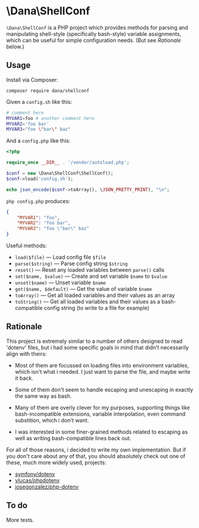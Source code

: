 # \Dana\ShellConf

`\Dana\ShellConf` is a PHP project which provides methods for parsing and
manipulating shell-style (specifically bash-style) variable assignments, which
can be useful for simple configuration needs. (But see *Rationale* below.)

## Usage

Install via Composer:

```
composer require dana/shellconf
```

Given a `config.sh` like this:

```bash
# comment here
MYVAR1=foo # another comment here
MYVAR2='foo bar'
MYVAR3="foo \"bar\" baz"
```

And a `config.php` like this:

```php
<?php

require_once __DIR__ . '/vendor/autoload.php';

$conf = new \Dana\ShellConf\ShellConf();
$conf->load('config.sh');

echo json_encode($conf->toArray(), \JSON_PRETTY_PRINT), "\n";
```

`php config.php` produces:

```json
{
    "MYVAR1": "foo",
    "MYVAR2": "foo bar",
    "MYVAR3": "foo \"bar\" baz"
}
```

Useful methods:

* `load($file)` — Load config file `$file`
* `parse($string)` — Parse config string `$string`
* `reset()` — Reset any loaded variables between `parse()` calls
* `set($name, $value)` — Create and set variable `$name` to `$value`
* `unset($name)` — Unset variable `$name`
* `get($name, $default)` — Get the value of variable `$name`
* `toArray()` — Get all loaded variables and their values as an array
* `toString()` — Get all loaded variables and their values as a bash-compatible
  config string (to write to a file for example)

## Rationale

This project is extremely similar to a number of others designed to read
'dotenv' files, but i had some specific goals in mind that didn't necessarily
align with theirs:

* Most of them are focussed on loading files into environment variables, which
  isn't what i needed. I just want to parse the file, and maybe write it back.

* Some of them don't seem to handle escaping and unescaping in exactly the same
  way as bash.

* Many of them are overly clever for my purposes, supporting things like
  bash-incompatible extensions, variable interpolation, even command substition,
  which i don't want.

* I was interested in some finer-grained methods related to escaping as well as
  writing bash-compatible lines back out.

For all of those reasons, i decided to write my own implementation. But if you
don't care about any of that, you should absolutely check out one of these, much
more widely used, projects:

* [symfony/dotenv](https://github.com/symfony/dotenv)
* [vlucas/phpdotenv](https://github.com/vlucas/phpdotenv)
* [josegonzalez/php-dotenv](https://github.com/josegonzalez/php-dotenv)

## To do

More tests.


